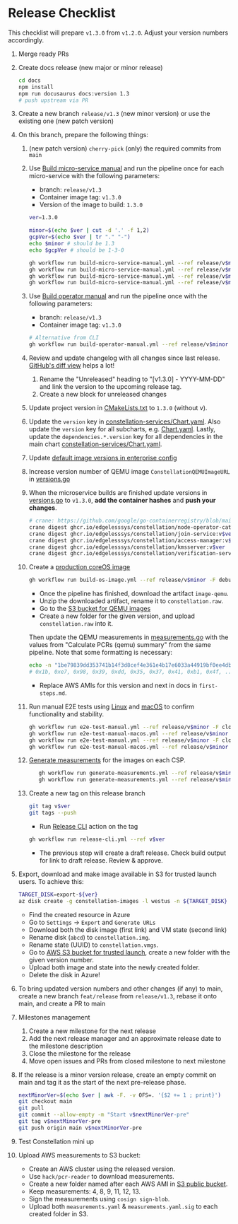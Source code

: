 # Release Checklist

This checklist will prepare `v1.3.0` from `v1.2.0`. Adjust your version numbers accordingly.

1. Merge ready PRs
2. Create docs release (new major or minor release)

    ```sh
    cd docs
    npm install
    npm run docusaurus docs:version 1.3
    # push upstream via PR
    ```

3. Create a new branch `release/v1.3` (new minor version) or use the existing one (new patch version)
4. On this branch, prepare the following things:
    1. (new patch version) `cherry-pick` (only) the required commits from `main`
    2. Use [Build micro-service manual](https://github.com/edgelesssys/constellation/actions/workflows/build-micro-service-manual.yml) and run the pipeline once for each micro-service with the following parameters:
        * branch: `release/v1.3`
        * Container image tag: `v1.3.0`
        * Version of the image to build: `1.3.0`

       ```sh
       ver=1.3.0
       ```

        ```sh
        minor=$(echo $ver | cut -d '.' -f 1,2)
        gcpVer=$(echo $ver | tr "." "-")
        echo $minor # should be 1.3
        echo $gcpVer # should be 1-3-0
        ```

        ```sh
        gh workflow run build-micro-service-manual.yml --ref release/v$minor -F microService=access-manager -F imageTag=v$ver -F version=$ver --repo edgelesssys/constellation
        gh workflow run build-micro-service-manual.yml --ref release/v$minor -F microService=join-service -F imageTag=v$ver -F version=$ver --repo edgelesssys/constellation
        gh workflow run build-micro-service-manual.yml --ref release/v$minor -F microService=kmsserver -F imageTag=v$ver -F version=$ver --repo edgelesssys/constellation
        gh workflow run build-micro-service-manual.yml --ref release/v$minor -F microService=verification-service -F imageTag=v$ver -F version=$ver --repo edgelesssys/constellation
        ```

    3. Use [Build operator manual](https://github.com/edgelesssys/constellation/actions/workflows/build-operator-manual.yml) and run the pipeline once with the following parameters:
        * branch: `release/v1.3`
        * Container image tag: `v1.3.0`

        ```sh
        # Alternative from CLI
        gh workflow run build-operator-manual.yml --ref release/v$minor -F imageTag=v$ver --repo edgelesssys/constellation
        ```

    4. Review and update changelog with all changes since last release. [GitHub's diff view](https://github.com/edgelesssys/constellation/compare/v2.0.0...main) helps a lot!
       1. Rename the "Unreleased" heading to "[v1.3.0] - YYYY-MM-DD" and link the version to the upcoming release tag.
       2. Create a new block for unreleased changes
    5. Update project version in [CMakeLists.txt](/CMakeLists.txt) to `1.3.0` (without v).
    6. Update the `version` key in [constellation-services/Chart.yaml](/cli/internal/helm/charts/edgeless/constellation-services/Chart.yaml). Also update the `version` key for all subcharts, e.g. [Chart.yaml](/cli/internal/helm/charts/edgeless/constellation-services/charts/kms/Chart.yaml). Lastly, update the `dependencies.*.version` key for all dependencies in the main chart [constellation-services/Chart.yaml](/cli/internal/helm/charts/edgeless/constellation-services/Chart.yaml).
    7. Update [default image versions in enterprise config](/internal/config/images_enterprise.go)
    8. Increase version number of QEMU image `ConstellationQEMUImageURL` in [versions.go](../../internal/versions/versions.go#L64)
    9. When the microservice builds are finished update versions in [versions.go](../../internal/versions/versions.go#L33-L39) to `v1.3.0`, **add the container hashes** and **push your changes**.

        ```sh
        # crane: https://github.com/google/go-containerregistry/blob/main/cmd/crane/doc/crane.md
        crane digest ghcr.io/edgelesssys/constellation/node-operator-catalog:v$ver
        crane digest ghcr.io/edgelesssys/constellation/join-service:v$ver
        crane digest ghcr.io/edgelesssys/constellation/access-manager:v$ver
        crane digest ghcr.io/edgelesssys/constellation/kmsserver:v$ver
        crane digest ghcr.io/edgelesssys/constellation/verification-service:v$ver
        ```

    10. Create a [production coreOS image](/.github/workflows/build-coreos.yml)

        ```sh
        gh workflow run build-os-image.yml --ref release/v$minor -F debug=false -F imageVersion=v$ver
        ```

        * Once the pipeline has finished, download the artifact `image-qemu`.
        * Unzip the downloaded artifact, rename it to `constellation.raw`.
        * Go to the [S3 bucket for QEMU images](https://s3.console.aws.amazon.com/s3/buckets/cdn-constellation-backend?region=eu-central-1&prefix=constellation/images/mini-constellation/&showversions=false)
        * Create a new folder for the given version, and upload `constellation.raw` into it.

        Then update the QEMU measurements in [measurements.go](../../internal/config/measurements.go#L55-L57) with the values from "Calculate PCRs (qemu) summary" from the same pipeline. Note that some formatting is necessary:

        ```sh
        echo -n "1be79839dd353741b14f3d8cef4e361e4b17e6033a44919bf0ee4dbb03ea98dd" | xxd -r -p | xxd -i -c32
        # 0x1b, 0xe7, 0x98, 0x39, 0xdd, 0x35, 0x37, 0x41, 0xb1, 0x4f, ...
        ```

        * Replace AWS AMIs for this version and next in docs in `first-steps.md`.

    11. Run manual E2E tests using [Linux](/.github/workflows/e2e-test-manual.yml) and [macOS](/.github/workflows/e2e-test-manual-macos.yml) to confirm functionality and stability.

        ```sh
        gh workflow run e2e-test-manual.yml --ref release/v$minor -F cloudProvider=azure -F machineType=Standard_DC4as_v5 -F test="sonobuoy full" -F osImage=/CommunityGalleries/ConstellationCVM-b3782fa0-0df7-4f2f-963e-fc7fc42663df/Images/constellation/Versions/$ver -F isDebugImage=false
        gh workflow run e2e-test-manual-macos.yml --ref release/v$minor -F cloudProvider=azure -F machineType=Standard_DC4as_v5 -F test="sonobuoy full" -F osImage=/CommunityGalleries/ConstellationCVM-b3782fa0-0df7-4f2f-963e-fc7fc42663df/Images/constellation/Versions/$ver -F isDebugImage=false
        gh workflow run e2e-test-manual.yml --ref release/v$minor -F cloudProvider=gcp -F machineType=n2d-standard-4 -F test="sonobuoy full" -F osImage=projects/constellation-images/global/images/constellation-v$gcpVer -F isDebugImage=false
        gh workflow run e2e-test-manual-macos.yml --ref release/v$minor -F cloudProvider=gcp -F machineType=n2d-standard-4 -F test="sonobuoy full" -F osImage=projects/constellation-images/global/images/constellation-v$gcpVer -F isDebugImage=false
        ```

    12. [Generate measurements](/.github/workflows/generate-measurements.yml) for the images on each CSP.

        ```sh
           gh workflow run generate-measurements.yml --ref release/v$minor -F cloudProvider=azure -F osImage=/CommunityGalleries/ConstellationCVM-b3782fa0-0df7-4f2f-963e-fc7fc42663df/Images/constellation/Versions/$ver -F isDebugImage=false
           gh workflow run generate-measurements.yml --ref release/v$minor -F cloudProvider=gcp -F osImage=projects/constellation-images/global/images/constellation-v$gcpVer -F isDebugImage=false
        ```

    13. Create a new tag on this release branch

        ```sh
        git tag v$ver
        git tags --push
        ```

        * Run [Release CLI](https://github.com/edgelesssys/constellation/actions/workflows/release-cli.yml) action on the tag

        ```sh
        gh workflow run release-cli.yml --ref v$ver
        ```

        * The previous step will create a draft release. Check build output for link to draft release. Review & approve.
5. Export, download and make image available in S3 for trusted launch users. To achieve this:

    ```sh
    TARGET_DISK=export-${ver}
    az disk create -g constellation-images -l westus -n ${TARGET_DISK} --hyper-v-generation V2 --os-type Linux --sku standard_lrs --security-type TrustedLaunch --gallery-image-reference /subscriptions/0d202bbb-4fa7-4af8-8125-58c269a05435/resourceGroups/CONSTELLATION-IMAGES/providers/Microsoft.Compute/galleries/Constellation/images/constellation/versions/${ver}
    ```

    * Find the created resource in Azure
    * Go to `Settings` -> `Export` and `Generate URLs`
    * Download both the disk image (first link) and VM state (second link)
    * Rename disk (`abcd`) to `constellation.img`.
    * Rename state (UUID) to `constellation.vmgs`.
    * Go to [AWS S3 bucket for trusted launch](https://s3.console.aws.amazon.com/s3/buckets/cdn-constellation-backend?prefix=constellation/images/azure/trusted-launch/&region=eu-central-1), create a new folder with the given version number.
    * Upload both image and state into the newly created folder.
    * Delete the disk in Azure!

6. To bring updated version numbers and other changes (if any) to main, create a new branch `feat/release` from `release/v1.3`, rebase it onto main, and create a PR to main
7. Milestones management
   1. Create a new milestone for the next release
   2. Add the next release manager and an approximate release date to the milestone description
   3. Close the milestone for the release
   4. Move open issues and PRs from closed milestone to next milestone
8. If the release is a minor version release, create an empty commit on main and tag it as the start of the next pre-release phase.

    ```sh
    nextMinorVer=$(echo $ver | awk -F. -v OFS=. '{$2 += 1 ; print}')
    git checkout main
    git pull
    git commit --allow-empty -m "Start v$nextMinorVer-pre"
    git tag v$nextMinorVer-pre
    git push origin main v$nextMinorVer-pre
    ```

9. Test Constellation mini up

10. Upload AWS measurements to S3 bucket:
    * Create an AWS cluster using the released version.
    * Use `hack/pcr-reader` to download measurements.
    * Create a new folder named after each AWS AMI in [S3 public bucket](https://s3.console.aws.amazon.com/s3/buckets/public-edgeless-constellation?region=us-east-2&tab=objects).
    * Keep measurements: 4, 8, 9, 11, 12, 13.
    * Sign the measurements using `cosign sign-blob`.
    * Upload both `measurements.yaml` & `measurements.yaml.sig` to each created folder in S3.
